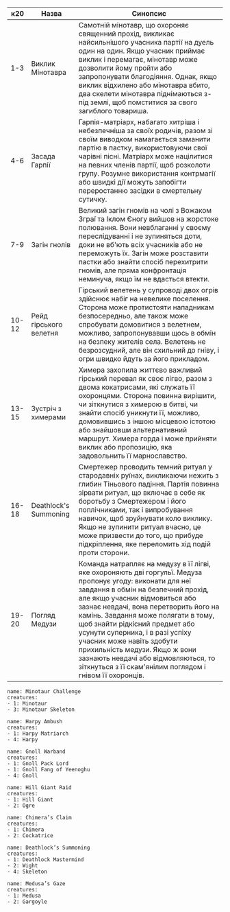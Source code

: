 | **к20** | **Назва**              | **Синопсис**                                                                                                                                                                                                                                                                                                                                                                                                                                                                                            |
| ------- | ---------------------- | ------------------------------------------------------------------------------------------------------------------------------------------------------------------------------------------------------------------------------------------------------------------------------------------------------------------------------------------------------------------------------------------------------------------------------------------------------------------------------------------------------- |
| 1-3     | Виклик Мінотавра       | Самотній мінотавр, що охороняє священний прохід, викликає найсильнішого учасника партії на дуель один на один. Якщо учасник приймає виклик і перемагає, мінотавр може дозволити йому пройти або запропонувати благодіяння. Однак, якщо виклик відхилено або мінотавра вбито, два скелети мінотавра піднімаються з-під землі, щоб помститися за свого загиблого товариша.                                                                                                                                |
| 4-6     | Засада Гарпії          | Гарпія-матріарх, набагато хитріша і небезпечніша за своїх родичів, разом зі своїм виводком намагається заманити партію в пастку, використовуючи свої чарівні пісні. Матріарх може націлитися на певних членів партії, щоб розколоти групу. Розумне використання контрмагії або швидкі дії можуть запобігти переростанню засідки в смертельну сутичку.                                                                                                                                                   |
| 7-9     | Загін гнолів           | Великий загін гномів на чолі з Вожаком Зграї та Іклом Єногу вийшов на жорстоке полювання. Вони невблаганні у своєму переслідуванні і не зупиняться доти, доки не вб'ють всіх учасників або не переможуть їх. Загін може розставити пастки або знайти спосіб перехитрити гномів, але пряма конфронтація неминуча, якщо їм не вдасться втекти.                                                                                                                                                            |
| 10-12   | Рейд гірського велетня | Гірський велетень у супроводі двох огрів здійснює набіг на невелике поселення. Сторона може протистояти нападникам безпосередньо, але також може спробувати домовитися з велетнем, можливо, запропонувавши щось в обмін на безпеку жителів села. Велетень не безрозсудний, але він схильний до гніву, і огри швидко йдуть за його прикладом.                                                                                                                                                            |
| 13-15   | Зустріч з химерами     | Химера захопила життєво важливий гірський перевал як своє лігво, разом з двома кокатрисами, які служать її охоронцями. Сторона повинна вирішити, чи зіткнутися з химерою в битві, чи знайти спосіб уникнути її, можливо, домовившись з іншою місцевою істотою або знайшовши альтернативний маршрут. Химера горда і може прийняти виклик або пропозицію, яка задовольнить її марнославство.                                                                                                              |
| 16-18   | Deathlock's Summoning  | Смертежер проводить темний ритуал у стародавніх руїнах, викликаючи нежить з глибин Тіньового падіння. Партія повинна зірвати ритуал, що включає в себе як боротьбу з Смертежером і його поплічниками, так і випробування навичок, щоб зруйнувати коло виклику. Якщо не зупинити ритуал вчасно, це може призвести до того, що прибуде підкріплення, яке переломить хід подій проти сторони.                                                                                                              |
| 19-20   | Погляд Медузи          | Команда натрапляє на медузу в її лігві, яке охороняють дві горгульї. Медуза пропонує угоду: виконати для неї завдання в обмін на безпечний прохід, але якщо учасник відмовиться або зазнає невдачі, вона перетворить його на камінь. Завдання може полягати в тому, щоб знайти рідкісний предмет або усунути суперника, і в разі успіху учасник може навіть здобути прихильність медузи. Якщо ж вони зазнають невдачі або відмовляються, то зіткнуться з її скам'янілим поглядом і гнівом її охоронців. |
```encounter 
name: Minotaur Challenge
creatures: 
- 1: Minotaur
- 3: Minotaur Skeleton
```
```encounter 
name: Harpy Ambush
creatures: 
- 1: Harpy Matriarch 
- 4: Harpy
```
```encounter 
name: Gnoll Warband
creatures: 
- 1: Gnoll Pack Lord
- 1: Gnoll Fang of Yeenoghu
- 4: Gnoll
```
```encounter 
name: Hill Giant Raid
creatures: 
- 1: Hill Giant
- 2: Ogre
```
```encounter 
name: Chimera’s Claim
creatures: 
- 1: Chimera
- 2: Cockatrice
```
```encounter 
name: Deathlock’s Summoning
creatures: 
- 1: Deathlock Mastermind
- 2: Wight
- 4: Skeleton
```
```encounter 
name: Medusa’s Gaze
creatures: 
- 1: Medusa
- 2: Gargoyle 
```